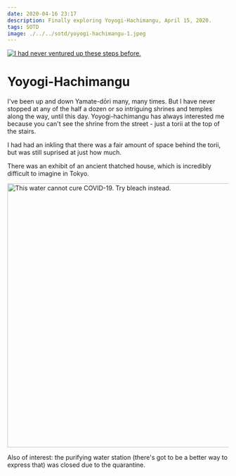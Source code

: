 ```yaml
---
date: 2020-04-16 23:17
description: Finally exploring Yoyogi-Hachimangu, April 15, 2020.
tags: SOTD
image: ./../../sotd/yoyogi-hachimangu-1.jpeg
---
```


[<img src="./../../sotd/yoyogi-hachimangu-1.jpeg"
alt="I had never ventured up these steps before."
/>](./../../sotd/yoyogi-hachimangu-1.jpeg)

# Yoyogi-Hachimangu

I've been up and down Yamate-dōri many, many times. But I have never stopped at any of the half a dozen or so intriguing shrines and temples along the way, until this day. Yoyogi-hachimangu has always interested me because you can't see the shrine from the street - just a torii at the top of the stairs.

I had had an inkling that there was a fair amount of space behind the torii, but was still suprised at just how much.

There was an exhibit of an ancient thatched house, which is incredibly difficult to imagine in Tokyo.

[<img src="./../../sotd/yoyogi-hachimangu-2.jpeg"
alt="This water cannot cure COVID-19. Try bleach instead."
style="width:600px;" />](./../../sotd/yoyogi-hachimangu-2.jpeg)

Also of interest: the purifying water station (there's got to be a better way to express that) was closed due to the quarantine.
